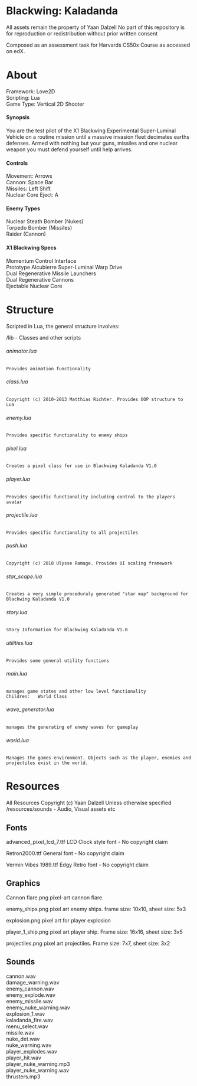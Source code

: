 # Blackwing: Kaladanda

All assets remain the property of Yaan Dalzell
No part of this repository is for reproduction or redistribution without prior written consent

Composed as an assessment task for Harvards CS50x Course as accessed on edX.

# About
Framework: Love2D \
Scripting: Lua \
Game Type: Vertical 2D Shooter

#### Synopsis 
You are the test pilot of the X1 Blackwing Experimental Super-Luminal Vehicle on a routine mission
until a massive invasion fleet decimates earths defenses. Armed with nothing but your guns, missiles and one
nuclear weapon you must defend yourself until help arrives.

#### Controls
Movement:   Arrows\
Cannon:     Space Bar\
Missiles:   Left Shift\
Nuclear Core Eject: A

#### Enemy Types    
Nuclear Steath Bomber (Nukes)\
Torpedo Bomber (Missiles)\
Raider (Cannon)

#### X1 Blackwing Specs
Momentum Control Interface \
Prototype Alcubierre Super-Luminal Warp Drive \
Dual Regenerative Missile Launchers \
Dual Regenerative Cannons \
Ejectable Nuclear Core 

# Structure
Scripted in Lua, the general structure involves:

/lib - Classes and other scripts

###### animator.lua
    Provides animation functionality
    
###### class.lua
    Copyright (c) 2010-2013 Matthias Richter. Provides OOP structure to Lua
    
###### enemy.lua
    Provides specific functionality to enemy ships
    
###### pixel.lua
    Creates a pixel class for use in Blackwing Kaladanda V1.0
    
###### player.lua
    Provides specific functionality including control to the players avatar
    
###### projectile.lua
    Provides specific functionality to all projectiles    
    
###### push.lua
    Copyright (c) 2018 Ulysse Ramage. Provides UI scaling framework
    
###### star_scape.lua
    Creates a very simple proceduraly generated "star map" background for Blackwing Kaladanda V1.0

###### story.lua
    Story Information for Blackwing Kaladanda V1.0
    
###### utilities.lua
    Provides some general utility functions
    
###### main.lua
    manages game states and other low level functionality
    Children:   World Class
    
###### wave_generator.lua
    manages the generating of enemy waves for gameplay

###### world.lua
    Manages the games environment. Objects such as the player, enemies and projectiles exist in the world.



# Resources
All Resources Copyright (c) Yaan Dalzell Unless otherwise specified\
/resources/sounds - Audio, Visual assets etc


## Fonts

advanced_pixel_lcd_7.ttf
    LCD Clock style font - No copyright claim
    
Retron2000.ttf
    General font - No copyright claim

Vermin Vibes 1989.ttf
    Edgy Retro font - No copyright claim

## Graphics
Cannon flare.png
    pixel-art cannon flare.

enemy_ships.png
    pixel art enemy ships. frame size: 10x10, sheet size: 5x3
    
explosion.png
    pixel art for player explosion

player_1_ship.png
    pixel art player ship. Frame size: 16x16, sheet size: 3x5

projectiles.png
    pixel art projectiles. Frame size: 7x7, sheet size: 3x2
    
## Sounds
cannon.wav\
damage_warning.wav\
enemy_cannon.wav\
enemy_explode.wav\
enemy_missile.wav\
enemy_nuke_warning.wav\
explosion_1.wav\
kaladanda_fire.wav\
menu_select.wav\
missile.wav\
nuke_det.wav\
nuke_warning.wav\
player_explodes.wav\
player_hit.wav\
player_nuke_warning.mp3\
player_nuke_warning.wav\
thrusters.mp3


